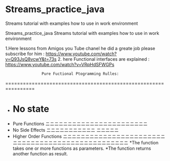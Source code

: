 # Streams_practice_java
Streams tutorial with examples how to use in work environment 

Streams_practice_java
Streams tutorial with examples how to use in work environment

1.Here lessons from Amigos you Tube chanel he did a greate job please subscribe for him : https://www.youtube.com/watch?v=Q93JsQ8vcwY&t=73s
2. here Functional interfaces are explained : https://www.youtube.com/watch?v=VRpHdSFWGPs


                    Pure Fuctional Ptogramming Rulles: 
================================================================
- No state
  =========
- Pure Functions
  ニニニニニニニニニニニニニニニニニニニニニニニ
- No Side Effects
  ニニニニニニニニニニニ
  ニニニニニ
- Higher Order Functions
  ニニニニニニニニニニニニニニニニニニニニニニニニニニニニニニニニニニニニニニニニニニニニニニニニニ
*The function takes one or more functions as parameters.
*The function returns another function as result.
